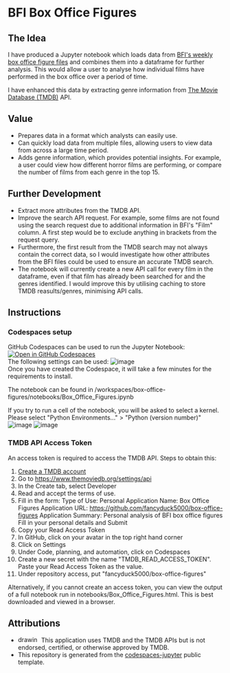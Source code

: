 # BFI Box Office Figures

## The Idea
I have produced a Jupyter notebook which loads data from [BFI's weekly box office figure files](https://www.bfi.org.uk/industry-data-insights/weekend-box-office-figures) and combines them into a dataframe for further analysis. This would allow a user to analyse how individual films have performed in the box office over a period of time.

I have enhanced this data by extracting genre information from [The Movie Database (TMDB)](https://www.themoviedb.org/) API.

## Value
- Prepares data in a format which analysts can easily use.
- Can quickly load data from multiple files, allowing users to view data from across a large time period.
- Adds genre information, which provides potential insights. For example, a user could view how different horror films are performing, or compare the number of films from each genre in the top 15.

## Further Development
- Extract more attributes from the TMDB API.
- Improve the search API request. For example, some films are not found using the search request due to additional information in BFI's "Film" column. A first step would be to exclude anything in brackets from the request query.
- Furthermore, the first result from the TMDB search may not always contain the correct data, so I would investigate how other attributes from the BFI files could be used to ensure an accurate TMDB search.
- The notebook will currently create a new API call for every film in the dataframe, even if that film has already been searched for and the genres identified. I would improve this by utilising caching to store TMDB reasults/genres, minimising API calls.

## Instructions
### Codespaces setup
GitHub Codespaces can be used to run the Jupyter Notebook:\
[![Open in GitHub Codespaces](https://github.com/codespaces/badge.svg)](https://codespaces.new/fancyduck5000/box-office-figures?quickstart=1) \
The following settings can be used: ![image](https://github.com/user-attachments/assets/fdc83bce-96a9-4777-a354-2c9f736cde48) \
Once you have created the Codespace, it will take a few minutes for the requirements to install.

The notebook can be found in /workspaces/box-office-figures/notebooks/Box_Office_Figures.ipynb

If you try to run a cell of the notebook, you will be asked to select a kernel. Please select "Python Environments..." > "Python (version number)"
![image](https://github.com/user-attachments/assets/2b5144fa-83e8-4ac5-a449-77f56be277f9)
![image](https://github.com/user-attachments/assets/23835940-7c81-4612-9322-df400902f00d)

### TMDB API Access Token
An access token is required to access the TMDB API. Steps to obtain this:
1. [Create a TMDB account](https://www.themoviedb.org/signup)
2. Go to https://www.themoviedb.org/settings/api
3. In the Create tab, select Developer
4. Read and accept the terms of use.
5. Fill in the form:
   Type of Use: Personal
   Application Name: Box Office Figures
   Application URL: https://github.com/fancyduck5000/box-office-figures
   Application Summary: Personal analysis of BFI box office figures
   Fill in your personal details and Submit
7. Copy your Read Access Token
8. In GitHub, click on your avatar in the top right hand corner
9. Click on Settings
10. Under Code, planning, and automation, click on Codespaces
11. Create a new secret with the name "TMDB_READ_ACCESS_TOKEN". Paste your Read Access Token as the value.
12. Under repository access, put "fancyduck5000/box-office-figures"

Alternatively, if you cannot create an access token, you can view the output of a full notebook run in notebooks/Box_Office_Figures.html. This is best downloaded and viewed in a browser.






## Attributions
- <img src="https://www.themoviedb.org/assets/2/v4/logos/v2/blue_square_1-5bdc75aaebeb75dc7ae79426ddd9be3b2be1e342510f8202baf6bffa71d7f5c4.svg" alt="drawing" width="50" height="15"/> This application uses TMDB and the TMDB APIs but is not endorsed, certified, or otherwise approved by TMDB.
- This repository is generated from the [codespaces-jupyter](https://github.com/github/codespaces-jupyter) public template.
